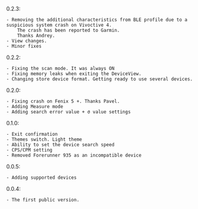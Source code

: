 0.2.3:
	
	- Removing the additional characteristics from BLE profile due to a suspicious system crash on Vivoctive 4. 
		The crash has been reported to Garmin.
		Thanks Andrey.
	- View changes.
	- Minor fixes
	
0.2.2:
	
	- Fixing the scan mode. It was always ON
	- Fixing memory leaks when exiting the DeviceView.
	- Changing store device format. Getting ready to use several devices.

0.2.0:

	- Fixing crash on Fenix 5 +. Thanks Pavel.
	- Adding Measure mode
	- Adding search error value + σ value settings

0.1.0:

	- Exit confirmation
	- Themes switch. Light theme
	- Ability to set the device search speed
	- CPS/CPM setting
	- Removed Forerunner 935 as an incompatible device

0.0.5: 
	
	- Adding supported devices

0.0.4:
 
	- The first public version.
